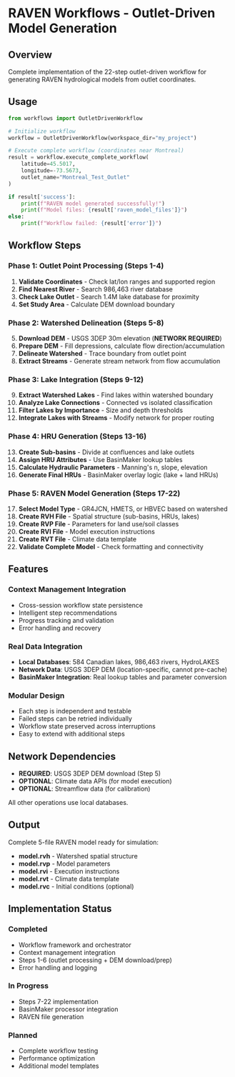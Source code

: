 # RAVEN Workflows - Outlet-Driven Model Generation

## Overview

Complete implementation of the 22-step outlet-driven workflow for generating RAVEN hydrological models from outlet coordinates.

## Usage

```python
from workflows import OutletDrivenWorkflow

# Initialize workflow
workflow = OutletDrivenWorkflow(workspace_dir="my_project")

# Execute complete workflow (coordinates near Montreal)
result = workflow.execute_complete_workflow(
    latitude=45.5017,
    longitude=-73.5673,
    outlet_name="Montreal_Test_Outlet"
)

if result['success']:
    print(f"RAVEN model generated successfully!")
    print(f"Model files: {result['raven_model_files']}")
else:
    print(f"Workflow failed: {result['error']}")
```

## Workflow Steps

### Phase 1: Outlet Point Processing (Steps 1-4)
1. **Validate Coordinates** - Check lat/lon ranges and supported region
2. **Find Nearest River** - Search 986,463 river database 
3. **Check Lake Outlet** - Search 1.4M lake database for proximity
4. **Set Study Area** - Calculate DEM download boundary

### Phase 2: Watershed Delineation (Steps 5-8)
5. **Download DEM** - USGS 3DEP 30m elevation (**NETWORK REQUIRED**)
6. **Prepare DEM** - Fill depressions, calculate flow direction/accumulation
7. **Delineate Watershed** - Trace boundary from outlet point
8. **Extract Streams** - Generate stream network from flow accumulation

### Phase 3: Lake Integration (Steps 9-12)
9. **Extract Watershed Lakes** - Find lakes within watershed boundary
10. **Analyze Lake Connections** - Connected vs isolated classification
11. **Filter Lakes by Importance** - Size and depth thresholds
12. **Integrate Lakes with Streams** - Modify network for proper routing

### Phase 4: HRU Generation (Steps 13-16)
13. **Create Sub-basins** - Divide at confluences and lake outlets
14. **Assign HRU Attributes** - Use BasinMaker lookup tables
15. **Calculate Hydraulic Parameters** - Manning's n, slope, elevation
16. **Generate Final HRUs** - BasinMaker overlay logic (lake + land HRUs)

### Phase 5: RAVEN Model Generation (Steps 17-22)
17. **Select Model Type** - GR4JCN, HMETS, or HBVEC based on watershed
18. **Create RVH File** - Spatial structure (sub-basins, HRUs, lakes)
19. **Create RVP File** - Parameters for land use/soil classes
20. **Create RVI File** - Model execution instructions
21. **Create RVT File** - Climate data template
22. **Validate Complete Model** - Check formatting and connectivity

## Features

### Context Management Integration
- Cross-session workflow state persistence
- Intelligent step recommendations
- Progress tracking and validation
- Error handling and recovery

### Real Data Integration
- **Local Databases**: 584 Canadian lakes, 986,463 rivers, HydroLAKES
- **Network Data**: USGS 3DEP DEM (location-specific, cannot pre-cache)
- **BasinMaker Integration**: Real lookup tables and parameter conversion

### Modular Design
- Each step is independent and testable
- Failed steps can be retried individually
- Workflow state preserved across interruptions
- Easy to extend with additional steps

## Network Dependencies

- **REQUIRED**: USGS 3DEP DEM download (Step 5)
- **OPTIONAL**: Climate data APIs (for model execution)
- **OPTIONAL**: Streamflow data (for calibration)

All other operations use local databases.

## Output

Complete 5-file RAVEN model ready for simulation:
- **model.rvh** - Watershed spatial structure
- **model.rvp** - Model parameters
- **model.rvi** - Execution instructions  
- **model.rvt** - Climate data template
- **model.rvc** - Initial conditions (optional)

## Implementation Status

### Completed
- Workflow framework and orchestrator
- Context management integration
- Steps 1-6 (outlet processing + DEM download/prep)
- Error handling and logging

### In Progress
- Steps 7-22 implementation
- BasinMaker processor integration
- RAVEN file generation

### Planned
- Complete workflow testing
- Performance optimization
- Additional model templates